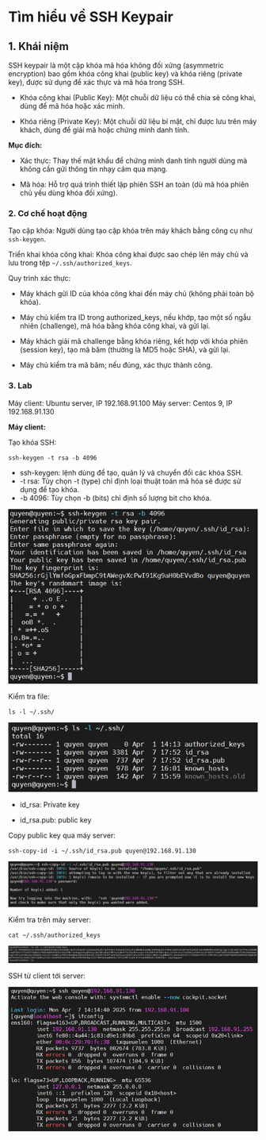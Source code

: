 # Tìm hiểu về SSH Keypair

## 1. Khái niệm 

SSH keypair là một cặp khóa mã hóa không đối xứng (asymmetric encryption) bao gồm khóa công khai (public key) và khóa riêng (private key), được sử dụng để xác thực và mã hóa trong SSH.

- Khóa công khai (Public Key): Một chuỗi dữ liệu có thể chia sẻ công khai, dùng để mã hóa hoặc xác minh.

- Khóa riêng (Private Key): Một chuỗi dữ liệu bí mật, chỉ được lưu trên máy khách, dùng để giải mã hoặc chứng minh danh tính.

**Mục đích:**

- Xác thực: Thay thế mật khẩu để chứng minh danh tính người dùng mà không cần gửi thông tin nhạy cảm qua mạng.

- Mã hóa: Hỗ trợ quá trình thiết lập phiên SSH an toàn (dù mã hóa phiên chủ yếu dùng khóa đối xứng).

### 2. Cơ chế hoạt động

Tạo cặp khóa: Người dùng tạo cặp khóa trên máy khách bằng công cụ như `ssh-keygen`.

Triển khai khóa công khai: Khóa công khai được sao chép lên máy chủ và lưu trong tệp `~/.ssh/authorized_keys`.

Quy trình xác thực:

- Máy khách gửi ID của khóa công khai đến máy chủ (không phải toàn bộ khóa).

- Máy chủ kiểm tra ID trong authorized_keys, nếu khớp, tạo một số ngẫu nhiên (challenge), mã hóa bằng khóa công khai, và gửi lại.

- Máy khách giải mã challenge bằng khóa riêng, kết hợp với khóa phiên (session key), tạo mã băm (thường là MD5 hoặc SHA), và gửi lại.

- Máy chủ kiểm tra mã băm; nếu đúng, xác thực thành công.

### 3. Lab

Máy client: Ubuntu server, IP 192.168.91.100
Máy server: Centos 9, IP 192.168.91.130

**Máy client:**

Tạo khóa SSH:

    ssh-keygen -t rsa -b 4096

- ssh-keygen: lệnh dùng để tạo, quản lý và chuyển đổi các khóa SSH.
- -t rsa: Tùy chọn -t (type) chỉ định loại thuật toán mã hóa sẽ được sử dụng để tạo khóa.
- -b 4096: Tùy chọn -b (bits) chỉ định số lượng bit cho khóa.

![anh23](/QuyenNV/SSH/images/anh22.png)

Kiểm tra file:

    ls -l ~/.ssh/

![anh24](/QuyenNV/SSH/images/anh23.png)

- id_rsa: Private key

- id_rsa.pub: public key

Copy public key qua máy server:

    ssh-copy-id -i ~/.ssh/id_rsa.pub quyen@192.168.91.130

![anh25](/QuyenNV/SSH/images/anh24.png)

Kiểm tra trên máy server:

    cat ~/.ssh/authorized_keys

![anh26](/QuyenNV/SSH/images/anh25.png)

SSH từ client tới server: 

![anh27](/QuyenNV/SSH/images/anh26.png)